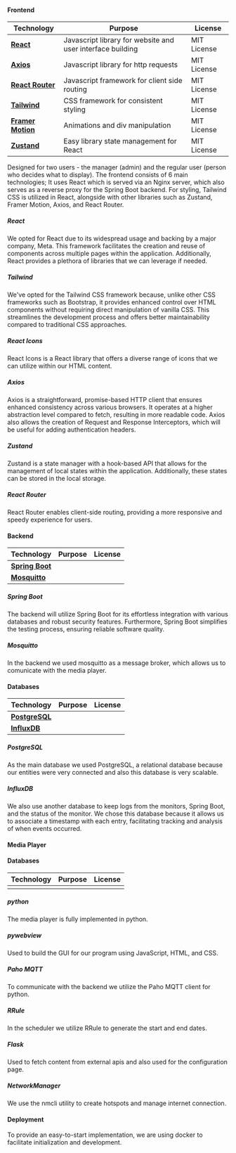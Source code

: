 #### Frontend

| **Technology**                                      | **Purpose**                                                | **License** |
|-----------------------------------------------------|------------------------------------------------------------|-------------|
| [**React**](https://reactjs.org/)                   | Javascript library for website and user interface building | MIT License |
| [**Axios**](https://axios-http.com/)                | Javascript library for http requests                       | MIT License |
| [**React Router**](https://reactrouter.com/en/main) | Javascript framework for client side routing               | MIT License |
| [**Tailwind**](https://tailwindcss.com/)            | CSS framework for consistent styling                       | MIT License |
| [**Framer Motion**](https://www.framer.com/motion/) | Animations and div manipulation                            | MIT License |
| [**Zustand**](https://zustand-demo.pmnd.rs/)        | Easy library state management for React                    | MIT License |


Designed for two users - the manager (admin) and the regular user (person who decides what to display).
The frontend consists of 6 main technologies; It uses React which is served via an Nginx server, which also serves as a reverse proxy for the Spring Boot backend. For styling, Tailwind CSS is utilized in React, alongside with other libraries such as Zustand, Framer Motion, Axios, and React Router.
##### React 
We opted for React due to its widespread usage and backing by a major company, Meta. This framework facilitates the creation and reuse of components across multiple pages within the application. Additionally, React provides a plethora of libraries that we can leverage if needed.
##### Tailwind
We've opted for the Tailwind CSS framework because, unlike other CSS frameworks such as Bootstrap, it provides enhanced control over HTML components without requiring direct manipulation of vanilla CSS. This streamlines the development process and offers better maintainability compared to traditional CSS approaches.
##### React Icons
React Icons is a React library that offers a diverse range of icons that we can utilize within our HTML content.
##### Axios
Axios is a straightforward, promise-based HTTP client that ensures enhanced consistency across various browsers. It operates at a higher abstraction level compared to fetch, resulting in more readable code. Axios also allows the creation of Request and Response Interceptors, which will be useful for adding authentication headers.
##### Zustand
Zustand is a state manager with a hook-based API that allows for the management of local states within the application. Additionally, these states can be stored in the local storage.
##### React Router
React Router enables client-side routing, providing a more responsive and speedy experience for users.

#### Backend

| **Technology**      | **Purpose** | **License** |
|---------------------|-------------|-------------|
| [**Spring Boot**]() |             |             |
| [**Mosquitto**]()   |             |             |


##### Spring Boot
The backend will utilize Spring Boot for its effortless integration with various databases and robust security features. Furthermore, Spring Boot simplifies the testing process, ensuring reliable software quality.
##### Mosquitto
In the backend we used mosquitto as a message broker, which allows us to comunicate with the media player.

#### Databases
| **Technology**     | **Purpose** | **License** |
|--------------------|-------------|-------------|
| [**PostgreSQL**]() |             |             |
| [**InfluxDB**]()   |             |             |


##### PostgreSQL
As the main database we used PostgreSQL, a relational database because our entities were very connected and also this database is very scalable.
##### InfluxDB
We also use another database to keep logs from the monitors, Spring Boot, and the status of the monitor. We chose this database because it allows us to associate a timestamp with each entry, facilitating tracking and analysis of when events occurred. 

#### Media Player

#### Databases
| **Technology** | **Purpose** | **License** |
|----------------|-------------|-------------|
|                |             |             |

##### python
The media player is fully implemented in python.

##### pywebview
Used to build the GUI for our program using JavaScript, HTML, and CSS.

##### Paho MQTT
To communicate with the backend we utilize the Paho MQTT client for python.

##### RRule
In the scheduler we utilize RRule to generate the start and end dates.

##### Flask
Used to fetch content from external apis and also used for the configuration page.

##### NetworkManager
We use the nmcli utility to create hotspots and manage internet connection.

#### Deployment
To provide an easy-to-start implementation, we are using docker to facilitate initialization and development.
